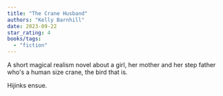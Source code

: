 ```yaml
---
title: "The Crane Husband"
authors: "Kelly Barnhill"
date: 2023-09-22
star_rating: 4
books/tags:
  - "fiction"
---
```


A short magical realism novel about a girl, her mother and her step father who's
a human size crane, the bird that is.

Hijinks ensue.

<!--more-->
